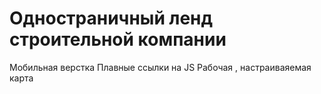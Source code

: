 # Одностраничный ленд строительной компании
Мобильная верстка 
Плавные ссылки на JS 
Рабочая , настраиваяемая карта

